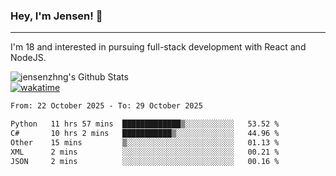 ### Hey, I'm Jensen! 👋

---

I'm 18 and interested in pursuing full-stack development with React and NodeJS.

![jensenzhng's Github Stats](https://github-readme-stats.vercel.app/api?username=jensenzhng&theme=dark&show_icons=true&count_private=true)
<br />
[![wakatime](https://wakatime.com/badge/user/cbfc263d-3611-4e36-8278-8fad45fe3f62.svg)](https://wakatime.com/@cbfc263d-3611-4e36-8278-8fad45fe3f62)

<!--START_SECTION:waka-->

```txt
From: 22 October 2025 - To: 29 October 2025

Python   11 hrs 57 mins  █████████████▒░░░░░░░░░░░   53.52 %
C#       10 hrs 2 mins   ███████████▒░░░░░░░░░░░░░   44.96 %
Other    15 mins         ▒░░░░░░░░░░░░░░░░░░░░░░░░   01.13 %
XML      2 mins          ░░░░░░░░░░░░░░░░░░░░░░░░░   00.21 %
JSON     2 mins          ░░░░░░░░░░░░░░░░░░░░░░░░░   00.16 %
```

<!--END_SECTION:waka-->
